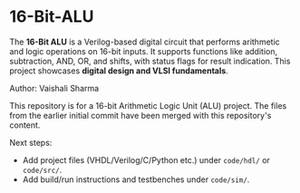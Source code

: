 # 16-Bit-ALU

The **16-Bit ALU** is a Verilog-based digital circuit that performs arithmetic and logic operations on 16-bit inputs. It supports functions like addition, subtraction, AND, OR, and shifts, with status flags for result indication. This project showcases **digital design and VLSI fundamentals**.

Author: Vaishali Sharma

This repository is for a 16-bit Arithmetic Logic Unit (ALU) project. The files from the earlier initial commit have been merged with this repository's content.

Next steps:
- Add project files (VHDL/Verilog/C/Python etc.) under `code/hdl/` or `code/src/`.
- Add build/run instructions and testbenches under `code/sim/`.

